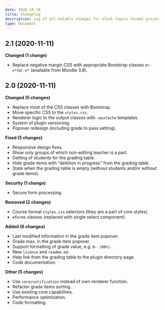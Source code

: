 ```yaml
---
date: 2020-10-18
title: Changelog
description: Log of all notable changes for eTask topics format project.
type: Document
---
```


## 2.1 (2020-11-11)

**Changed (1 change)**

- Replace negative margin CSS with appropriate Bootstrap classes `mr-n*`/`ml-n*` (available from Moodle 3.8).

## 2.0 (2020-11-11)

**Changed (5 changes)**

- Replace most of the CSS classes with Bootstrap.
- Move specific CSS to the `styles.css`.
- Renderer logic to the output classes with `.mustache` templates.
- System of plugin versioning.
- Popover redesign (including grade to pass setting).

**Fixed (5 changes)**

- Responsive design fixes.
- Show only groups of which non-editing teacher is a part.
- Getting of students for the grading table.
- Hide grade items with "deletion in progress" from the grading table.
- State when the grading table is empty (without students and/or without grade items).

**Security (1 change)**

- Secure form processing.

**Removed (2 changes)**

- Course format `styles.css` selectors (they are a part of core styles).
- `mform`s classes (replaced with single select component).

**Added (6 changes)**

- Last modified information in the grade item popover.
- Grade max. in the grade item popover.
- Support formatting of grade value, e.g. `B- (80%)`.
- New `licence` and `readme.md`.
- Help link from the grading table to the plugin directory page.
- Code documentation.

**Other (5 changes)**

- Use `core/notification` instead of own renderer function.
- Refactor grade items sorting.
- Use existing core capabilities.
- Performance optimization.
- Code formatting.
